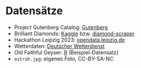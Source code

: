 # Datensätze

- Project Gutenberg Catalog: [Gutenberg](https://www.gutenberg.org/cache/epub/feeds/)
- Brilliant Diamonds: [Kaggle](https://www.kaggle.com/datasets/miguelcorraljr/brilliant-diamonds) bzw. [diamond-scraper](https://github.com/corralm/diamond-scraper)
- Hackathon Leipzig 2023: [opendata.leipzig.de](https://opendata.leipzig.de/pages/hackathon)
- Wetterdaten: [Deutscher Wetterdienst](https://www.dwd.de/DE/leistungen/zeitreihen/zeitreihen.html)
- Old Faithful Geyser: [R](https://cran.r-project.org) (Beispiel-Datensatz)
- `ostroh.jpg`: eigenes Foto, CC-BY-SA-NC
